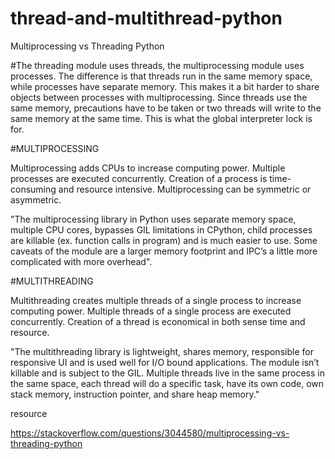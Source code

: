 # thread-and-multithread-python

Multiprocessing vs Threading Python

#The threading module uses threads, the multiprocessing module uses processes. 
The difference is that threads run in the same memory space, while processes have separate memory. 
This makes it a bit harder to share objects between processes with multiprocessing. 
Since threads use the same memory, precautions have to be taken or two threads will write to the same memory at the same time. 
This is what the global interpreter lock is for.


#MULTIPROCESSING

Multiprocessing adds CPUs to increase computing power.
Multiple processes are executed concurrently.
Creation of a process is time-consuming and resource intensive.
Multiprocessing can be symmetric or asymmetric.

"The multiprocessing library in Python uses separate memory space, multiple CPU cores, bypasses GIL limitations in CPython, child processes are killable (ex. function calls in program) and is much easier to use.
Some caveats of the module are a larger memory footprint and IPC’s a little more complicated with more overhead".


#MULTITHREADING

Multithreading creates multiple threads of a single process to increase computing power.
Multiple threads of a single process are executed concurrently.
Creation of a thread is economical in both sense time and resource.

"The multithreading library is lightweight, shares memory, responsible for responsive UI and is used well for I/O bound applications.
The module isn’t killable and is subject to the GIL.
Multiple threads live in the same process in the same space, each thread will do a specific task, have its own code, own stack memory, instruction pointer, and share heap memory."

resource

https://stackoverflow.com/questions/3044580/multiprocessing-vs-threading-python
